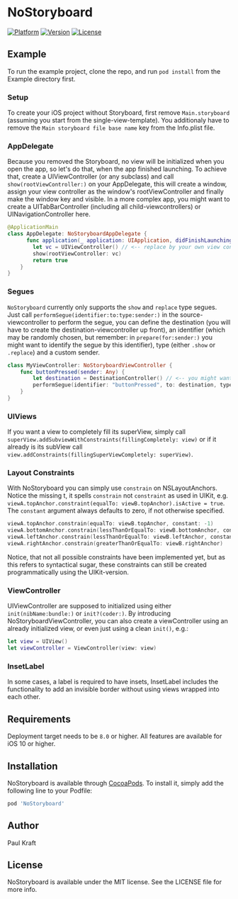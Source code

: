 # NoStoryboard

[![Platform](https://img.shields.io/cocoapods/p/NoStoryboard.svg?style=flat)](http://cocoapods.org/pods/NoStoryboard)
[![Version](https://img.shields.io/cocoapods/v/NoStoryboard.svg?style=flat)](http://cocoapods.org/pods/NoStoryboard)
[![License](https://img.shields.io/cocoapods/l/NoStoryboard.svg?style=flat)](http://cocoapods.org/pods/NoStoryboard)

## Example

To run the example project, clone the repo, and run `pod install` from the Example directory first.

### Setup

To create your iOS project without Storyboard, first remove `Main.storyboard` (assuming you start from the single-view-template). You additionaly have to remove the `Main storyboard file base name` key from the Info.plist file.

### AppDelegate

Because you removed the Storyboard, no view will be initialized when you open the app, so let's do that, when the app finished launching. To achieve that, create a UIViewController (or any subclass) and call ```show(rootViewController:)``` on your AppDelegate, this will create a window, assign your view controller as the window's rootViewController and finally make the window key and visible. In a more complex app, you might want to create a UITabBarController (including all child-viewcontrollers) or UINavigationController here.

```swift
@ApplicationMain
class AppDelegate: NoStoryboardAppDelegate {
      func application(_ application: UIApplication, didFinishLaunchingWithOptions launchOptions: [UIApplicationLaunchOptionsKey: Any]?) -> Bool {
        let vc = UIViewController() // <-- replace by your own view controller
        show(rootViewController: vc)
        return true
    }
}
```

### Segues

`NoStoryboard` currently only supports the `show` and `replace` type segues. Just call `performSegue(identifier:to:type:sender:)` in the source-viewcontroller to perform the segue, you can define the destination (you will have to create the destination-viewcontroller up front), an identifier (which may be randomly chosen, but remember: in `prepare(for:sender:)` you might want to identify the segue by this identifier), type (either `.show` or `.replace`) and a custom sender.

```swift
class MyViewController: NoStoryboardViewController {
    func buttonPressed(sender: Any) {
        let destination = DestinationController() // <-- you might want to adapt this to your one class and configure it appropriately
        performSegue(identifier: "buttonPressed", to: destination, type: .show, sender: sender)
    }
}
```

### UIViews

If you want a view to completely fill its superView, simply call `superView.addSubviewWithConstraints(fillingCompletely: view)` or if it already is its subView call `view.addConstraints(fillingSuperViewCompletely: superView)`.

### Layout Constraints

With NoStoryboard you can simply use `constrain` on NSLayoutAnchors. Notice the missing t, it spells `constrain` not `constraint` as used in UIKit, e.g. `viewA.topAnchor.constraint(equalTo: viewB.topAnchor).isActive = true`.
The `constant` argument always defaults to zero, if not otherwise specified.

```swift 
viewA.topAnchor.constrain(equalTo: viewB.topAnchor, constant: -1)
viewA.bottomAnchor.constrain(lessThanOrEqualTo: viewB.bottomAnchor, constant: 1)
viewA.leftAnchor.constrain(lessThanOrEqualTo: viewB.leftAnchor, constant: 2)
viewA.rightAnchor.constrain(greaterThanOrEqualTo: viewB.rightAnchor)
```
Notice, that not all possible constraints have been implemented yet, but as this refers to syntactical sugar, these constraints can still be created programmatically using the UIKit-version.

### ViewController

UIViewController are supposed to initialized using either `init(nibName:bundle:)` or `init?(coder:)`. By introducing NoStoryboardViewController, you can also create a viewController using an already initialized view, or even just using a clean `init()`, e.g.:

```swift
let view = UIView()
let viewController = ViewController(view: view)
```

### InsetLabel

In some cases, a label is required to have insets, InsetLabel includes the functionality to add an invisible border without using views wrapped into each other.

## Requirements

Deployment target needs to be `8.0` or higher. All features are available for iOS 10 or higher.

## Installation

NoStoryboard is available through [CocoaPods](http://cocoapods.org). To install
it, simply add the following line to your Podfile:

```ruby
pod 'NoStoryboard'
```

## Author

Paul Kraft

## License

NoStoryboard is available under the MIT license. See the LICENSE file for more info.
